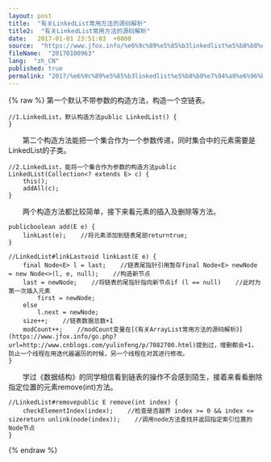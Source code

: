 ```yaml
---
layout: post
title:  "有关LinkedList常用方法的源码解析"
title2:  "有关LinkedList常用方法的源码解析"
date:   2017-01-01 23:51:03  +0800
source:  "https://www.jfox.info/%e6%9c%89%e5%85%b3linkedlist%e5%b8%b8%e7%94%a8%e6%96%b9%e6%b3%95%e7%9a%84%e6%ba%90%e7%a0%81%e8%a7%a3%e6%9e%90.html"
fileName:  "20170100963"
lang:  "zh_CN"
published: true
permalink: "2017/%e6%9c%89%e5%85%b3linkedlist%e5%b8%b8%e7%94%a8%e6%96%b9%e6%b3%95%e7%9a%84%e6%ba%90%e7%a0%81%e8%a7%a3%e6%9e%90.html"
---
```

{% raw %}
第一个默认不带参数的构造方法，构造一个空链表。

    //1.LinkedList，默认构造方法public LinkedList() {
    }

　　第二个构造方法能把一个集合作为一个参数传递，同时集合中的元素需要是LinkedList的子类。

    //2.LinkedList，能将一个集合作为参数的构造方法public LinkedList(Collection<? extends E> c) {
        this();
        addAll(c);
    }

　　两个构造方法都比较简单，接下来看元素的插入及删除等方法。

    publicboolean add(E e) {
        linkLast(e);    //将元素添加到链表尾部returntrue;
    }

    //LinkedList#linkLastvoid linkLast(E e) {
        final Node<E> l = last;    //链表尾指针引用暂存final Node<E> newNode = new Node<>(l, e, null);    //构造新节点
        last = newNode;    //将链表的尾指针指向新节点if (l == null)    //此时为第一次插入元素
            first = newNode;
        else
            l.next = newNode;    
        size++;    //链表数据总数+1
        modCount++;    //modCount变量在[《有关ArrayList常用方法的源码解析》](https://www.jfox.info/go.php?url=http://www.cnblogs.com/yulinfeng/p/7082700.html)提到过，增删都会+1，防止一个线程在用迭代器遍历的时候，另一个线程在对其进行修改。
    }

　　学过《数据结构》的同学相信看到链表的操作不会感到陌生，接着来看看删除指定位置的元素remove(int)方法。

    //LinkedList#removepublic E remove(int index) {
        checkElementIndex(index);    //检查是否越界 index >= 0 && index <= sizereturn unlink(node(index));    //调用node方法查找并返回指定索引位置的Node节点
    }
{% endraw %}
